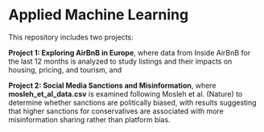 # Applied Machine Learning

This repository includes two projects:   
   
**Project 1: Exploring AirBnB in Europe**, where data from Inside AirBnB for the last 12 months is analyzed to study listings and their impacts on housing, pricing, and tourism, and    

**Project 2: Social Media Sanctions and Misinformation**, where **mosleh_et_al_data.csv** is examined following Mosleh et al. (Nature) to determine whether sanctions are politically biased, with results suggesting that higher sanctions for conservatives are associated with more misinformation sharing rather than platform bias.
